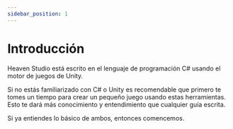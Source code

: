```yaml
---
sidebar_position: 1
---
```


# Introducción

Heaven Studio está escrito en el lenguaje de programación C# usando el motor de juegos de Unity.

Si no estás familiarizado con C# o Unity es recomendable que primero te tomes un tiempo para crear un pequeño juego usando estas herramientas. Esto te dará más conocimiento y entendimiento que cualquier guía escrita.

Si ya entiendes lo básico de ambos, entonces comencemos.
